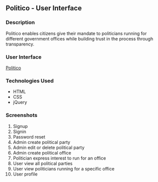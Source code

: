 ## Politico - User Interface

### Description
Politico enables citizens give their mandate to politicians running for different government offices 
while building trust in the process through transparency.

### User Interface
[Politico](https://the22mastermind.github.io/politico/)

### Technologies Used
* HTML
* CSS
* jQuery

### Screenshots
1. Signup
2. Signin
3. Password reset
4. Admin create political party
5. Admin edit or delete political party
6. Admin create political office
7. Politician express interest to run for an office
8. User view all political parties
9. User view politicians running for a specific office
10. User profile